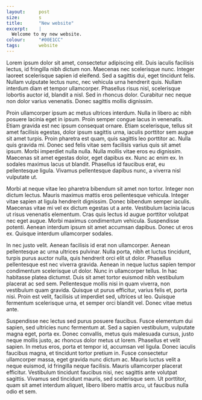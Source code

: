 ```yaml
---
layout:		post
size:		s
title: 		"New website"
excerpt:	|
  Welcome to my new website.
colour:		"#00E1CC"
tags: 		website
---
```


Lorem ipsum dolor sit amet, consectetur adipiscing elit. Duis iaculis facilisis lectus, id fringilla nibh dictum non. Maecenas nec scelerisque nunc. Integer laoreet scelerisque sapien id eleifend. Sed a sagittis dui, eget tincidunt felis. Nullam vulputate lectus nunc, nec vehicula urna hendrerit quis. Nullam interdum diam et tempor ullamcorper. Phasellus risus nisl, scelerisque lobortis auctor id, blandit a nisl. Sed in rhoncus dolor. Curabitur nec neque non dolor varius venenatis. Donec sagittis mollis dignissim.

Proin ullamcorper ipsum ac metus ultrices interdum. Nulla in libero ac nibh posuere lacinia eget in ipsum. Proin semper congue lacus in venenatis. Etiam gravida est nec ipsum consequat ornare. Etiam scelerisque, tellus sit amet facilisis egestas, dolor ipsum sagittis urna, iaculis porttitor sem augue sit amet turpis. Proin pharetra est quam, quis sagittis leo porttitor ac. Nulla quis gravida mi. Donec sed felis vitae sem facilisis varius quis sit amet ipsum. Morbi imperdiet nulla nulla. Nulla mollis vitae eros eu dignissim. Maecenas sit amet egestas dolor, eget dapibus ex. Nunc ac enim ex. In sodales maximus lacus ut blandit. Phasellus id faucibus erat, eu pellentesque ligula. Vivamus pellentesque dapibus nunc, a viverra nisl vulputate ut.

Morbi at neque vitae leo pharetra bibendum sit amet non tortor. Integer non dictum lectus. Mauris maximus mattis eros pellentesque vehicula. Integer vitae sapien at ligula hendrerit dignissim. Donec bibendum semper iaculis. Maecenas vitae mi vel ex dictum egestas ut a ante. Vestibulum lacinia lacus ut risus venenatis elementum. Cras quis lectus id augue porttitor volutpat nec eget augue. Morbi maximus condimentum vehicula. Suspendisse potenti. Aenean interdum ipsum sit amet accumsan dapibus. Donec ut eros ex. Quisque interdum ullamcorper sodales.

In nec justo velit. Aenean facilisis id erat non ullamcorper. Aenean pellentesque ac urna ultrices pulvinar. Nulla porta, nibh et luctus tincidunt, turpis purus auctor nulla, quis hendrerit orci elit ut dolor. Phasellus pellentesque est nec viverra gravida. Aenean in neque luctus sapien tempor condimentum scelerisque ut dolor. Nunc in ullamcorper tellus. In hac habitasse platea dictumst. Duis sit amet tortor euismod nibh vestibulum placerat ac sed sem. Pellentesque mollis nisi in quam viverra, non vestibulum quam gravida. Quisque ut purus efficitur, varius felis et, porta nisi. Proin est velit, facilisis ut imperdiet sed, ultrices ut leo. Quisque fermentum scelerisque urna, et semper orci blandit vel. Donec vitae metus ante.

Suspendisse nec lectus sed purus posuere faucibus. Fusce elementum dui sapien, sed ultricies nunc fermentum at. Sed a sapien vestibulum, vulputate magna eget, porta ex. Donec convallis, metus quis malesuada cursus, justo neque mollis justo, ac rhoncus dolor metus ut lorem. Phasellus et velit sapien. In metus eros, porta et tempor id, accumsan vel ligula. Donec iaculis faucibus magna, et tincidunt tortor pretium in. Fusce consectetur ullamcorper massa, eget gravida nunc dictum ac. Mauris luctus velit a neque euismod, id fringilla neque facilisis. Mauris ullamcorper placerat efficitur. Vestibulum tincidunt faucibus nisi, nec sagittis ante volutpat sagittis. Vivamus sed tincidunt mauris, sed scelerisque sem. Ut porttitor, quam sit amet interdum aliquet, libero libero mattis arcu, ut faucibus nulla odio et sem.